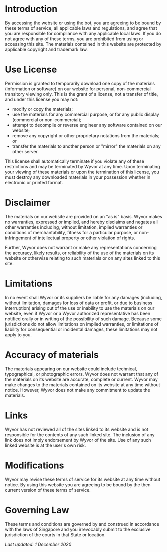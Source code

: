 # Introduction

By accessing the website or using the bot, you are agreeing to be bound by these terms of service,
all applicable laws and regulations, and agree that you are responsible for compliance with any
applicable local laws. If you do not agree with any of these terms, you are prohibited from using or
accessing this site. The materials contained in this website are protected by applicable copyright
and trademark law.

# Use License

Permission is granted to temporarily download one copy of the materials (information or software) on
our website for personal, non-commercial transitory viewing only. This is the grant of a license,
not a transfer of title, and under this license you may not:

-   modify or copy the materials;
-   use the materials for any commercial purpose, or for any public display (commercial or
    non-commercial);
-   attempt to decompile or reverse engineer any software contained on our website;</li>
-   remove any copyright or other proprietary notations from the materials; or</li>
-   transfer the materials to another person or "mirror" the materials on any other server.

This license shall automatically terminate if you violate any of these restrictions and may be
terminated by Wyvor at any time. Upon terminating your viewing of these materials or upon the
termination of this license, you must destroy any downloaded materials in your possession whether in
electronic or printed format.

# Disclaimer

The materials on our website are provided on an "as is" basis. Wyvor makes no warranties, expressed
or implied, and hereby disclaims and negates all other warranties including, without limitation,
implied warranties or conditions of merchantability, fitness for a particular purpose, or
non-infringement of intellectual property or other violation of rights.

Further, Wyvor does not warrant or make any representations concerning the accuracy, likely results,
or reliability of the use of the materials on its website or otherwise relating to such materials or
on any sites linked to this site.

# Limitations

In no event shall Wyvor or its suppliers be liable for any damages (including, without limitation,
damages for loss of data or profit, or due to business interruption) arising out of the use or
inability to use the materials on our website, even if Wyvor or a Wyvor authorized representative
has been notified orally or in writing of the possibility of such damage. Because some jurisdictions
do not allow limitations on implied warranties, or limitations of liability for consequential or
incidental damages, these limitations may not apply to you.

# Accuracy of materials

The materials appearing on our website could include technical, typographical, or photographic
errors. Wyvor does not warrant that any of the materials on its website are accurate, complete or
current. Wyvor may make changes to the materials contained on its website at any time without
notice. However, Wyvor does not make any commitment to update the materials.

# Links

Wyvor has not reviewed all of the sites linked to its website and is not responsible for the
contents of any such linked site. The inclusion of any link does not imply endorsement by Wyvor of
the site. Use of any such linked website is at the user's own risk.

# Modifications

Wyvor may revise these terms of service for its website at any time without notice. By using this
website you are agreeing to be bound by the then current version of these terms of service.

# Governing Law

These terms and conditions are governed by and construed in accordance with the laws of Singapore
and you irrevocably submit to the exclusive jurisdiction of the courts in that State or location.

_Last updated: 1 December 2020_
